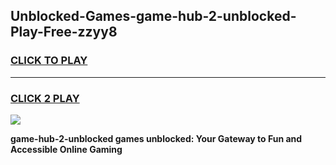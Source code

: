 
## Unblocked-Games-game-hub-2-unblocked-Play-Free-zzyy8
<h3>
<a href="https://premium76.site?title=game-hub-2-unblocked&ref=15A">CLICK TO PLAY</a></h3>
<hr>

<h3>
<a href="https://premium76.site?title=game-hub-2-unblocked&ref=15A">CLICK 2 PLAY</a>
  
</h3>

<a href="https://premium76.site?title=game-hub-2-unblocked&ref=15A"><img src="https://clearcache.store/games.png"></a>


**game-hub-2-unblocked games unblocked: Your Gateway to Fun and Accessible Online Gaming**
